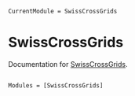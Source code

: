 ```@meta
CurrentModule = SwissCrossGrids
```

# SwissCrossGrids

Documentation for [SwissCrossGrids](https://github.com/albert-de-montserrat/SwissCrossGrids.jl).

```@index
```

```@autodocs
Modules = [SwissCrossGrids]
```
